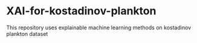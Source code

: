 # XAI-for-kostadinov-plankton
This repository uses explainable machine learning methods on kostadinov plankton dataset
